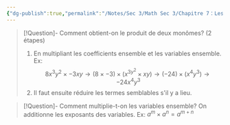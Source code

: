 ```yaml
---
{"dg-publish":true,"permalink":"/Notes/Sec 3/Math Sec 3/Chapitre 7：Les expressions algébriques équivalentes/Section 7.3：Multiplication de polynômes/A) Produit d’un monôme par un monôme/"}
---
```



>[!Question]- Comment obtient-on le produit de deux monômes? (2 étapes)
>1. En multipliant les coefficients ensemble et les variables ensemble.
>Ex: 
>$$8x^3y^2\times-3xy → (8\times-3)\times(x^{3y^{2}}\times xy) → (-24)\times(x^4y^3) → -24x^4y^3$$
>1. Il faut ensuite réduire les termes semblables s'il y a lieu.

>[!Question]- Comment multiplie-t-on les variables ensemble?
>On additionne les exposants des variables.
>Ex: $a^{m}\times a^n=a^{m+n}$

